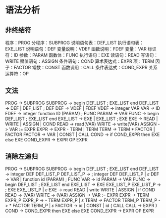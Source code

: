 # 语法分析

## 非终结符

程序：PROG
分程序：SUBPROG
说明语句表：DEF_LIST
执行语句表：EXE_LIST
说明语句：DEF
变量说明：VDEF
函数说明：FDEF
变量：VAR
标识符：ID
参数：PARAM
函数体：FUNC
执行语句：EXE
读语句：READ
写语句：WRITE
赋值语句：ASSIGN
条件语句：COND
算术表达式：EXPR
项：TERM
因子：FACTOR
常数：CONST
函数调用：CALL
条件表达式：COND_EXPR
关系运算符：OP

## 文法

PROG -> SUBPROG
SUBPROG -> begin DEF_LIST ; EXE_LIST end
DEF_LIST -> DEF | DEF_LIST ; DEF
DEF -> VDEF | FDEF
VDEF -> integer VAR
VAR -> ID
FDEF -> integer function ID (PARAM) ; FUNC
PARAM -> VAR
FUNC -> begin DEF_LIST ; EXE_LIST end
EXE_LIST -> EXE | EXE_LIST ; EXE
EXE -> READ | WRITE | ASSIGN | COND
READ -> read(VAR)
WRITE -> write(VAR)
ASSIGN -> VAR := EXPR
EXPR -> EXPR - TERM | TERM
TERM -> TERM * FACTOR | FACTOR
FACTOR -> VAR | CONST | CALL
COND -> if COND_EXPR then EXE else EXE
COND_EXPR -> EXPR OP EXPR

## 消除左递归

PROG -> SUBPROG
SUBPROG -> begin DEF_LIST ; EXE_LIST end
DEF_LIST -> integer DEF DEF_LIST_P
DEF_LIST_P -> ; integer DEF DEF_LIST_P | $\varepsilon$
DEF -> VAR | function id (PARAM) ; FUNC
VAR -> id
PARAM -> VAR
FUNC -> begin DEF_LIST ; EXE_LIST end
EXE_LIST -> EXE EXE_LIST_P
EXE_LIST_P -> ; EXE EXE_LIST_P | $\varepsilon$
EXE -> read READ | write WRITE | ASSIGN | if COND
READ -> (VAR)
WRITE -> (VAR)
ASSIGN -> VAR := EXPR
EXPR -> TERM EXPR_P
EXPR_P -> - TERM EXPR_P | $\varepsilon$
TERM -> FACTOR TERM_P
TERM_P -> * FACTOR TERM_P | $\varepsilon$
FACTOR -> id | CONST | id ( CALL
CALL -> EXPR )
COND -> COND_EXPR then EXE else EXE
COND_EXPR -> EXPR OP EXPR

